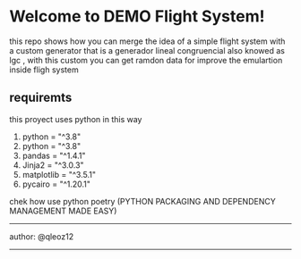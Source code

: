 # Welcome to DEMO Flight System!

this repo shows how you can merge the idea of a simple flight system with a custom generator that is a generador lineal congruencial also knowed as lgc , with this custom you can get ramdon data for improve the emulartion inside fligh system 

## requiremts

this proyect uses python in this way 

 1. python = "^3.8"
 2. python = "^3.8"  
 3. pandas = "^1.4.1"  
 4. Jinja2 = "^3.0.3"  
 5. matplotlib = "^3.5.1"  
 6. pycairo = "^1.20.1"

chek how use python poetry 
(PYTHON PACKAGING AND DEPENDENCY MANAGEMENT MADE EASY)

---
author: @qleoz12

---

